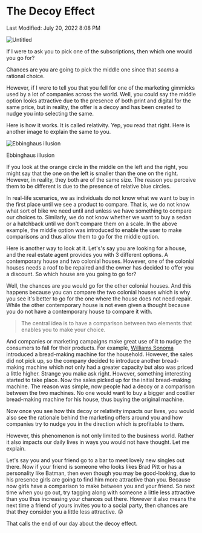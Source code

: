 # The Decoy Effect

Last Modified: July 20, 2022 8:08 PM

![Untitled](The%20Decoy%20Effect%20784521799608402a843de35898a0264f/Untitled.png)

If I were to ask you to pick one of the subscriptions, then which one would you go for?

Chances are you are going to pick the middle one since that *seems* a rational choice.

However, if I were to tell you that you fell for one of the marketing gimmicks used by a lot of companies across the world. Well, you could say the middle option looks attractive due to the presence of both print and digital for the same price, but in reality, the offer is a decoy and has been created to nudge you into selecting the same.

Here is how it works. It is called relativity. Yep, you read that right. Here is another image to explain the same to you.

![Ebbinghaus illusion](The%20Decoy%20Effect%20784521799608402a843de35898a0264f/Untitled%201.png)

Ebbinghaus illusion

If you look at the orange circle in the middle on the left and the right, you might say that the one on the left is smaller than the one on the right. However, in reality, they both are of the same size. The reason you perceive them to be different is due to the presence of relative blue circles.

In real-life scenarios, we as individuals do not know what we want to buy in the first place until we see a product to compare. That is, we do not know what sort of bike we need until and unless we have something to compare our choices to. Similarly, we do not know whether we want to buy a sedan or a hatchback until we don't compare them on a scale. In the above example, the middle option was introduced to enable the user to make comparisons and thus allow them to go for the middle option.

Here is another way to look at it. Let's's say you are looking for a house, and the real estate agent provides you with 3 different options. A contemporary house and two colonial houses. However, one of the colonial houses needs a roof to be repaired and the owner has decided to offer you a discount. So which house are you going to go for?

Well, the chances are you would go for the other colonial houses. And this happens because you can compare the two colonial houses which is why you see it's better to go for the one where the house does not need repair. While the other contemporary house is not even given a thought because you do not have a contemporary house to compare it with.

> The central idea is to have a comparison between two elements that enables you to make your choice.
> 

And companies or marketing campaigns make great use of it to nudge the consumers to fall for their products. For example, [Williams Sonoma](https://www.williams-sonoma.com/) introduced a bread-making machine for the household. However, the sales did not pick up, so the company decided to introduce another bread-making machine which not only had a  greater capacity but also was priced a little higher. Strange you make ask right. However, something interesting started to take place. Now the sales picked up for the initial bread-making machine. The reason was simple, now people had a decoy or a comparison between the two machines. No one would want to buy a bigger and costlier bread-making machine for his house, thus buying the original machine.

Now once you see how this decoy or relativity impacts our lives, you would also see the rationale behind the marketing offers around you and how companies try to nudge you in the direction which is profitable to them.

However, this phenomenon is not only limited to the business world. Rather it also impacts our daily lives in ways you would not have thought. Let me explain.

Let's say you and your friend go to a bar to meet lovely new singles out there. Now if your friend is someone who looks likes Brad Pitt or has a personality like Batman, then even though you may be good-looking, due to his presence girls are going to find him more attractive than you. Because now girls have a comparison to make between you and your friend. So next time when you go out, try tagging along with someone a little less attractive than you thus increasing your chances out there. However it also means the next time a friend of yours invites you to a social party, then chances are that they consider you a little less attractive. 😜

That calls the end of our day about the decoy effect.
